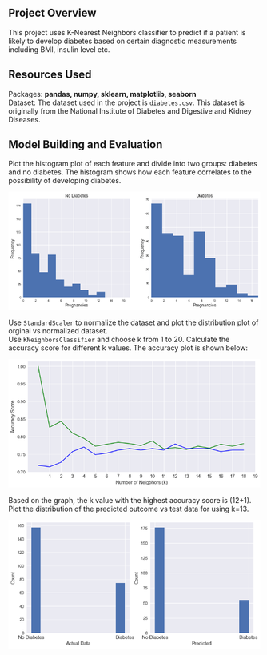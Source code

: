 ## Project Overview
This project uses K-Nearest Neighbors classifier to predict if a patient is likely to develop diabetes based on certain diagnostic measurements including BMI, insulin level etc.

## Resources Used
Packages: **pandas, numpy, sklearn, matplotlib, seaborn**<br/> 
Dataset: The dataset used in the project is `diabetes.csv`. This dataset is originally from the National Institute of Diabetes and Digestive and Kidney Diseases. 

## Model Building and Evaluation
Plot the histogram plot of each feature and divide into two groups: diabetes and no diabetes. The histogram shows how each feature correlates to the possibility of developing diabetes.<br/>

![distribution Plot](https://github.com/M-Theresa/diabetes_predict/blob/16273723fab63580d51bbd600aa50391720bb346/eda_plot.png)

Use `StandardScaler` to normalize the dataset and plot the distribution plot of orginal vs normalized dataset.<br/>
Use `KNeighborsClassifier` and choose k from 1 to 20. Calculate the accuracy score for different k values. The accuracy plot is shown below:

![accuracy Plot](https://github.com/M-Theresa/diabetes_predict/blob/2fd90215a9b7f6d692d3e75dfc416e98bb4dc31b/accuracy_score.png)

Based on the graph, the k value with the highest accuracy score is (12+1). Plot the distribution of the predicted outcome vs test data for using k=13. 

![accuracy Plot](https://github.com/M-Theresa/diabetes_predict/blob/16273723fab63580d51bbd600aa50391720bb346/predict_outcome.png)
